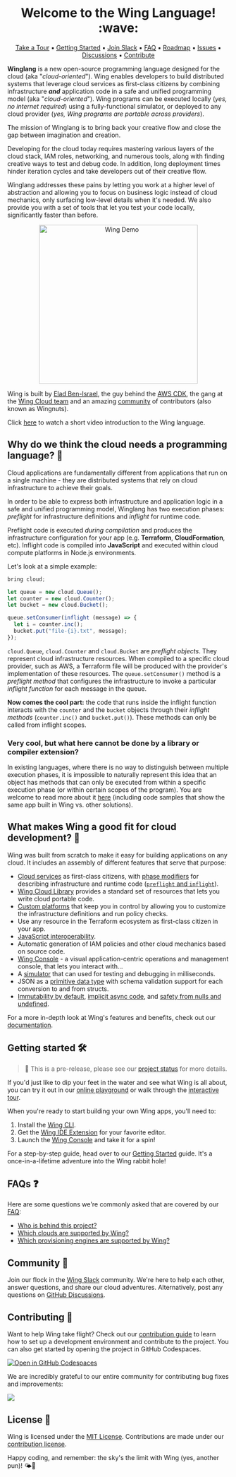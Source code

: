 
<h1 align="center">Welcome to the Wing Language! :wave:</h1>
<p align="center">
  <a href="https://www.winglang.io/learn/">Take a Tour</a>
  ▪︎
  <a href="https://www.winglang.io/docs/">Getting Started</a>
  ▪︎
  <a href="http://t.winglang.io/slack">Join Slack</a>
  ▪︎
  <a href="https://www.winglang.io/docs/category/faq">FAQ</a>
  ▪︎
  <a href="https://www.winglang.io/contributing/status#roadmap">Roadmap</a>
  ▪︎
  <a href="https://github.com/winglang/wing/issues">Issues</a>
  ▪︎
  <a href="https://github.com/winglang/wing/discussions">Discussions</a>
  ▪︎
  <a href="https://www.winglang.io/contributing/">Contribute</a>
</p>

**Winglang** is a new open-source programming language designed for the cloud (aka "*cloud-oriented*"). 
Wing enables developers to build distributed systems that leverage cloud services as first-class citizens by combining infrastructure ***and*** application code in a safe and unified programming model (aka "*cloud-oriented*").
Wing programs can be executed locally (*yes, no internet required*) using a fully-functional simulator, or deployed to any cloud provider (*yes, Wing programs are portable across providers*).

The mission of Winglang is to bring back your creative flow and close the gap between imagination and creation.

Developing for the cloud today requires mastering various layers of the cloud stack, IAM roles, networking, and numerous tools, along with finding creative ways to test and debug code. In addition, long deployment times hinder iteration cycles and take developers out of their creative flow. 

Winglang addresses these pains by letting you work at a higher level of abstraction and allowing you to focus on business logic instead of cloud mechanics, only surfacing low-level details when it's needed.
We also provide you with a set of tools that let you test your code locally, significantly faster than before.

<p align="center">
  <img src="./apps/wing/logo/demo.gif" alt="Wing Demo" height="360px">
</p>

Wing is built by [Elad Ben-Israel](https://github.com/eladb), the guy behind the [AWS CDK](https://github.com/aws/aws-cdk), the gang at the [Wing Cloud team](https://www.wing.cloud/) and an amazing [community](https://t.winglang.io/slack) of contributors (also known as Wingnuts).

Click [here](https://www.youtube.com/watch?v=5_RhWwgGue0) to watch a short video introduction to the Wing language.

## Why do we think the cloud needs a programming language? 🤔

Cloud applications are fundamentally different from applications that run on a single machine - 
they are distributed systems that rely on cloud infrastructure to achieve their goals.

In order to be able to express both infrastructure and application logic in a safe and unified programming model, 
Winglang has two execution phases: *preflight* for infrastructure definitions and *inflight* for runtime code.

Preflight code is executed *during compilation* and produces the infrastructure configuration for your app (e.g. **Terraform**, **CloudFormation**, etc).
Inflight code is compiled into **JavaScript** and executed within cloud compute platforms in Node.js environments.

Let's look at a simple example:

```js
bring cloud;

let queue = new cloud.Queue();
let counter = new cloud.Counter();
let bucket = new cloud.Bucket();

queue.setConsumer(inflight (message) => {
  let i = counter.inc();
  bucket.put("file-{i}.txt", message);
});
```

`cloud.Queue`, `cloud.Counter` and `cloud.Bucket` are *preflight objects*.
They represent cloud infrastructure resources. 
When compiled to a specific cloud provider, such as AWS, a Terraform file will be produced with the provider's implementation
of these resources. The `queue.setConsumer()` method is a *preflight method* that configures the infrastructure to
invoke a particular *inflight function* for each message in the queue.

**Now comes the cool part:** the code that runs inside the inflight function interacts with the `counter` and the `bucket` objects
through their *inflight methods* (`counter.inc()` and `bucket.put()`). These methods can only be
called from inflight scopes.

### Very cool, but what here cannot be done by a library or compiler extension?

In existing languages, where there is no way to distinguish between multiple execution phases, it is impossible to naturally represent this idea that an object has methods that can only be executed from within a specific execution phase (or within certain scopes of the program).
You are welcome to read more about it [here](https://www.winglang.io/docs/faq/why-a-language) (including code samples that show the same app built in Wing vs. other solutions).

## What makes Wing a good fit for cloud development? 🌟

Wing was built from scratch to make it easy for building applications on any cloud.
It includes an assembly of different features that serve that purpose:

* [Cloud services](https://www.winglang.io/docs/faq/supported-clouds-services-and-engines/supported-services) as first-class citizens, with [phase modifiers](https://www.winglang.io/contributing/rfcs/language-spec#13-phase-modifiers) for describing infrastructure and runtime code ([`preflight` and `inflight`](https://www.winglang.io/docs/concepts/inflights)). 
* [Wing Cloud Library](https://www.winglang.io/docs/category/cloud) provides a standard set of resources that lets you write cloud portable code.
* [Custom platforms](https://www.winglang.io/docs/concepts/platforms) that keep you in control by allowing you to customize the infrastructure definitions and run policy checks.
* Use any resource in the Terraform ecosystem as first-class citizen in your app.
* [JavaScript interoperability](https://www.winglang.io/contributing/rfcs/language-spec#5-interoperability).
* Automatic generation of IAM policies and other cloud mechanics based on source code.
* [Wing Console](https://www.winglang.io/docs/start-here/installation#wing-console) - a visual application-centric operations and management console, that lets you interact with...
* A [simulator](https://www.winglang.io/docs/concepts/simulator) that can used for testing and debugging in milliseconds.
* JSON as a [primitive data type](https://www.winglang.io/docs/language-reference#114-json-type) with schema validation support for each conversion to and from structs.
* [Immutability by default](https://www.winglang.io/blog/2023/02/02/good-cognitive-friction#immutable-by-default), [implicit async code](https://www.winglang.io/contributing/rfcs/language-spec#113-asynchronous-model), and [safety from nulls and undefined](https://www.winglang.io/docs/language-reference#16-optionality).

For a more in-depth look at Wing's features and benefits, check out our [documentation](https://www.winglang.io/docs/).

## Getting started 🛠️

> 🚧 This is a pre-release, please see our [project status](https://www.winglang.io/contributing/status) for more details.

If you'd just like to dip your feet in the water and see what Wing is all about, you can try it out in our [online playground](https://www.winglang.io/play/) or walk through the [interactive tour](https://www.winglang.io/learn/).

When you're ready to start building your own Wing apps, you'll need to:

1. Install the [Wing CLI](https://www.winglang.io/docs/start-here/installation).
2. Get the [Wing IDE Extension](https://www.winglang.io/docs/start-here/installation#wing-ide-extension) for your favorite editor.
3. Launch the [Wing Console](https://www.winglang.io/docs/start-here/installation#wing-console) and take it for a spin!

For a step-by-step guide, head over to our [Getting Started](https://www.winglang.io/docs/) guide.
It's a once-in-a-lifetime adventure into the Wing rabbit hole!

## FAQs ❓

Here are some questions we're commonly asked that are covered by our [FAQ](https://www.winglang.io/docs/category/faq):

* [Who is behind this project?](https://www.winglang.io/docs/faq/who-is-behind-wing)
* [Which clouds are supported by Wing?](https://www.winglang.io/docs/faq/supported-clouds-services-and-engines/supported-clouds)
* [Which provisioning engines are supported by Wing?](https://www.winglang.io/docs/faq/supported-clouds-services-and-engines/supported-provisioning-engines)

## Community 💬

Join our flock in the [Wing Slack](https://t.winglang.io/slack) community.
We're here to help each other, answer questions, and share our cloud adventures.
Alternatively, post any questions on [GitHub Discussions](https://github.com/winglang/wing/discussions).

## Contributing 🤝

Want to help Wing take flight?
Check out our [contribution guide](https://github.com/winglang/wing/blob/main/CONTRIBUTING.md) to learn how to set up a development environment and contribute to the project.
You can also get started by opening the project in GitHub Codespaces.

[![Open in GitHub Codespaces](https://github.com/codespaces/badge.svg)](https://codespaces.new/winglang/wing)

We are incredibly grateful to our entire community for contributing bug fixes and improvements:

<a href="https://github.com/winglang/wing/graphs/contributors">
  <img src="https://contrib.rocks/image?repo=winglang/wing" />
</a>

## License 📜

Wing is licensed under the  [MIT License](./LICENSE.md).
Contributions are made under our [contribution license](./CONTRIBUTION_LICENSE.md).

Happy coding, and remember: the sky's the limit with Wing (yes, another pun)! 🌤️🚀

[wing slack]: https://t.winglang.io/slack
